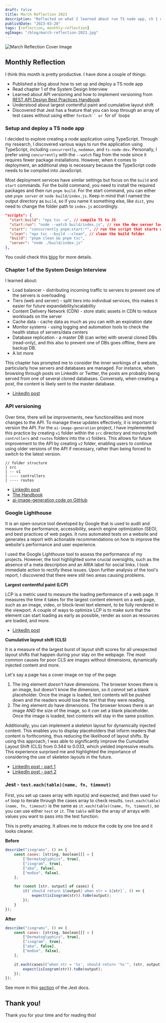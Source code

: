 ```yaml
---
draft: false
title: March Reflection 2023
description: "Reflected on what I learned about run TS node app, ch 1 of the System Design, LCP and CLS from Lighthouse, and run a tests array with one of Jest's features."
publishDate: "2023-03-28"
tags: [reflection, monthly-reflection]
ogImage: "/blog/march-reflection-2023.jpg"
---
```


![March Reflection Cover Image](/blog/march-reflection-2023.jpg)

## Monthly Reflection

I think this month is pretty productive. I have done a couple of things:

- Published a blog about how to set up and deploy a TS node app
- Read chapter 1 of the System Design Interview
- Learned about API versioning and how to implement versioning from <a href="https://www.freecodecamp.org/news/rest-api-design-best-practices-build-a-rest-api" target="_blank" rel="noopener noreferrer">REST API Design Best Practices Handbook</a>
- Understood about largest contentful paint and cumulative layout shift
- Discovered that Jest has a feature that you can loop through an array of test cases without using either ` forEach`` or  `for of` loops

### Setup and deploy a TS node app

I decided to explore creating a node application using TypeScript. Through my research, I discovered various ways to run the application using TypeScript, including `concurrently`, `nodemon`, and `ts-node-dev`. Personally, I prefer using `concurrently` with the `--watch` flag from the node since it requires fewer package installations. However, when it comes to deployment, an additional step is necessary because the TypeScript code needs to be compiled into JavaScript.

Most deployment services have similar settings but focus on the `build` and `start` commands. For the build command, you need to install the required packages and then run `pnpm build`. For the start command, you can either use `pnpm server` or `node build/index.js`. Keep in mind that I named the output directory as `build`, so if you name it something else, like `dist`, you need to change the folder path to `index.js` accordingly.

```json
"scripts": {
  "start:build": "npx tsc -w", // compile TS to JS
  "start:run": "node --watch build/index.js", // run the dev server locally with index.js
  "start": "concurrently pnpm:start:*", // run the script that starts with "start:"
  "clean": "npx tsc --build --clean", // clean the build folder
  "build": "pnpm clean && pnpm tsc",
  "server": "node ./build/index.js"
},
```

You could check this <a href="https://victoriacheng15.vercel.app/posts/a-simple-guide-to-setting-up-and-deploying-node-with-typescript" target="_blank" rel="noopener noreferrer">blog</a> for more details.

### Chapter 1 of the System Design Interview

I learned about:

- Load balancer - distributing incoming traffic to servers to prevent one of the servers is overloading
- Tiers (web and server) - split tiers into individual services, this makes it easier for future expandability/scalability
- Content Delivery Network (CDN) - store static assets in CDN to reduce workloads on the server
- Cache data - cache data as much as you can with an expiration date
- Monitor systems - using logging and automation tools to check the health status of servers/data centers
- Database replication - a master DB (can write) with several cloned DBs (read-only), and this also to prevent one of DBs goes offline, there are backup DB.
- A lot more

This chapter has prompted me to consider the inner workings of a website, particularly how servers and databases are managed. For instance, when browsing through posts on LinkedIn or Twitter, the posts are probably being served from one of several cloned databases. Conversely, when creating a post, the content is likely sent to the master database.

- <a href="https://www.linkedin.com/posts/victoriacheng15_systemdesign-softwareengineering-activity-7043226359703212032-2xqM?utm_source=share&utm_medium=member_desktop" target="_blank" rel="noopener noreferrer">LinkedIn post</a>

### API versioning

Over time, there will be improvements, new functionalities and more changes to the API. To manage these updates effectively, it is important to version the API. For the `ai-image-generation` project, I have implemented this practice by creating `v1` folder within the `src` directory and moving both `controllers` and `routes` folders into the `v1` folders. This allows for future improvement to the API by creating `v2` folder, enabling users to continue using older versions of the API if necessary, rather than being forced to switch to the latest version.

```
// folder structure
| src
| -- v1
| ---- controllers
| ---- routes
```

- <a href="https://www.linkedin.com/posts/victoriacheng15_typescript-softwareengineering-javascript-activity-7041831400752242688-Hs5P?utm_source=share&utm_medium=member_desktop" target="_blank" rel="noopener noreferrer">LinkedIn post</a>
- <a href="https://www.freecodecamp.org/news/rest-api-design-best-practices-build-a-rest-api" target="_blank" rel="noopener noreferrer">The Handbook</a>
- <a href="https://github.com/victoriacheng15/ai-image-generation/tree/main/server/src/v1" target="_blank" rel="noopener noreferrer">ai-image-generation code on GitHub</a>

### Google Lighthouse

It is an open-source tool developed by Google that is used to audit and measure the performance, accessibility, search engine optimization (SEO), and best practices of web pages. It runs automated tests on a website and generates a report with actionable recommendations on how to improve the website's performance and user experience.

I used the Google Lighthouse tool to assess the performance of my projects. However, the tool highlighted some crucial oversights, such as the absence of a meta description and an ARIA label for social links. I took immediate action to rectify these issues. Upon further analysis of the tool's report, I discovered that there were still two areas causing problems.

**Largest contentful paint (LCP)**

LCP is a metric used to measure the loading performance of a web page. It measures the time it takes for the largest content element on a web page, such as an image, video, or block-level text element, to be fully rendered in the viewport. A couple of ways to optimize LCP is to make sure that the element can start loading as early as possible, render as soon as resources are loaded, and more.

- <a href="https://www.linkedin.com/posts/victoriacheng15_coding-improvement-softwareengineering-activity-7044681649657155585-6TEd?utm_source=share&utm_medium=member_desktop" target="_blank" rel="noopener noreferrer">LinkedIn post</a>

**Cumulative layout shift (CLS)**

It is a measure of the largest burst of layout shift scores for all unexpected layout shifts that happen during your stay on the webpage. The most common causes for poor CLS are images without dimensions, dynamically injected content and more.

Let's say a page has a cover image on top of the page.

1. The img element _doesn't_ have dimensions. The browser knows there is an image, but doesn't know the dimension, so it _cannot_ set a blank placeholder. Once the image is loaded, text contents will be pushed down and the readers would lose the text that they were reading.
2. The img element _do_ have dimensions. The browser knows there is an image AND the size of the image, so it _can_ set a blank placeholder. Once the image is loaded, text contents will stay in the same position.

Additionally, you can implement a skeleton layout for dynamically injected content. This enables you to display placeholders that inform readers that content is forthcoming, thus reducing the likelihood of layout shifts. By using this approach, I was able to significantly improve the Cumulative Layout Shift (CLS) from 0.344 to 0.033, which yielded impressive results. This experience surprised me and highlighted the importance of considering the use of skeleton layouts in the future.

- <a href="https://www.linkedin.com/posts/victoriacheng15_coding-softwareengineering-improvement-activity-7045097140867518464-ZwGu?utm_source=share&utm_medium=member_desktop" target="_blank" rel="noopener noreferrer">LinkedIn post - part 1</a>
- <a href="https://www.linkedin.com/posts/victoriacheng15_coding-softewareengineering-nextjs-activity-7046171092901646336-lhXW?utm_source=share&utm_medium=member_desktop" target="_blank" rel="noopener noreferrer"> LinkedIn post - part 2</a>

### Jest - `test.each(table)(name, fn, timeout)`

First, you set up cases array with input(s) and expected, and then used `for of` loop to iterate through the cases array to check results. `test.each(table)(name, fn, timeout)` is the same as `it.each(table)(name, fn, timeout)`, so you can use either `test` or `it`. The `table` will be the array of arrays with values you want to pass into the test function.

This is pretty amazing. It allows me to reduce the code by one line and it looks cleaner.

**Before**

```js
describe("isograms", () => {
	const cases: [string, boolean][] = [
		["Dermatoglyphics", true],
		["isogram", true],
		["aba", false],
		["moOse", false],
	];

	for (const [str, output] of cases) {
		it(`should return ${output} when str = ${str}`, () => {
			expect(isIsogram(str)).toBe(output);
		});
	}
});
```

**After**

```js
describe("isograms", () => {
	const cases: [string, boolean][] = [
		["Dermatoglyphics", true],
		["isogram", true],
		["aba", false],
		["moOse", false],
	];

	it.each(cases)("when str = '%s', should return '%s'", (str, output) => {
		expect(isIsogram(str)).toBe(output);
	});
});
```

See more in this <a href="https://jestjs.io/docs/api#testeachtablename-fn-timeout" target="_blank" rel="noopener noreferrer">section</a> of the Jest docs.

## Thank you!

Thank you for your time and for reading this!
